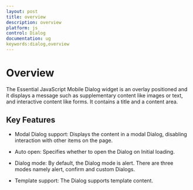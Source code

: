 ```yaml
---
layout: post
title: overview
description: overview
platform: js
control: Dialog
documentation: ug
keywords:dialog,overview
---
```


# Overview

The Essential JavaScript Mobile Dialog widget is an overlay positioned and it displays a message such as supplementary content like images or text, and interactive content like forms. It contains a title and a content area.


## Key Features

* Modal Dialog support: Displays the content in a modal Dialog, disabling interaction with other items on the page.

* Auto open: Specifies whether to open the Dialog on Initial loading.

* Dialog mode: By default, the Dialog mode is alert. There are three modes namely alert, confirm and custom Dialogs.

* Template support: The Dialog supports template content.